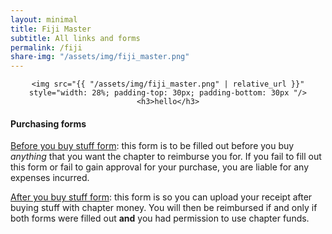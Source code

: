 ```yaml
---
layout: minimal
title: Fiji Master
subtitle: All links and forms
permalink: /fiji
share-img: "/assets/img/fiji_master.png"
---
```


<div align="center">

    <img src="{{ "/assets/img/fiji_master.png" | relative_url }}" style="width: 28%; padding-top: 30px; padding-bottom: 30px "/>
    <h3>hello</h3>
</div>

#### Purchasing forms
[Before you buy stuff form](https://docs.google.com/forms/d/e/1FAIpQLSfwajw2Zv9WkyvcYXL_lfrwDfA3sEsFtR9msqH-3IG0GNk5Ww/viewform): this form is to be filled out before you buy *anything* that you want the chapter to reimburse you for.  If you fail to fill out this form or fail to gain approval for your purchase, you are liable for any expenses incurred.

[After you buy stuff form](https://docs.google.com/forms/d/e/1FAIpQLSdX1vd8B7KyBEL41wzLM74NYBpQJ-_CoVQ9_efVvGB4x1sAJw/viewform): this form is so you can upload your receipt after buying stuff with chapter money.  You will then be reimbursed if and only if both forms were filled out **and** you had permission to use chapter funds.
